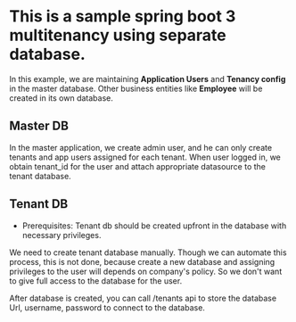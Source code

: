 # This is a sample spring boot 3 multitenancy using separate database.

In this example, we are maintaining **Application Users** and **Tenancy config** in the master database. Other business entities like **Employee** will be created in its own database.

## Master DB
In the master application, we create admin user, and he can only create tenants and app users assigned for each tenant. When user logged in, we obtain tenant_id for the user and attach appropriate datasource to the tenant database.

## Tenant DB
- Prerequisites: Tenant db should be created upfront in the database with necessary privileges.
  
We need to create tenant database manually. Though we can automate this process, this is not done, because create a new database and assigning privileges to the user will depends on company's policy. So we don't want to give full access to the database for the user.

After database is created, you can call /tenants api to store the database Url, username, password to connect to the database.

